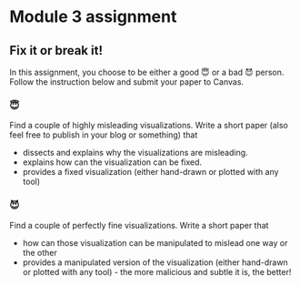 # Module 3 assignment

## Fix it or break it!

In this assignment, you choose to be either a good 😇 or a bad 😈 person. Follow the instruction below and submit your paper to Canvas. 

### 😇

Find a couple of highly misleading visualizations. Write a short paper (also feel free to publish in your blog or something) that 

- dissects and explains why the visualizations are misleading. 
- explains how can the visualization can be fixed. 
- provides a fixed visualization (either hand-drawn or plotted with any tool)

### 😈 

Find a couple of perfectly fine visualizations. Write a short paper that 

- how can those visualization can be manipulated to mislead one way or the other
- provides a manipulated version of the visualization (either hand-drawn or plotted with any tool) - the more malicious and subtle it is, the better!
